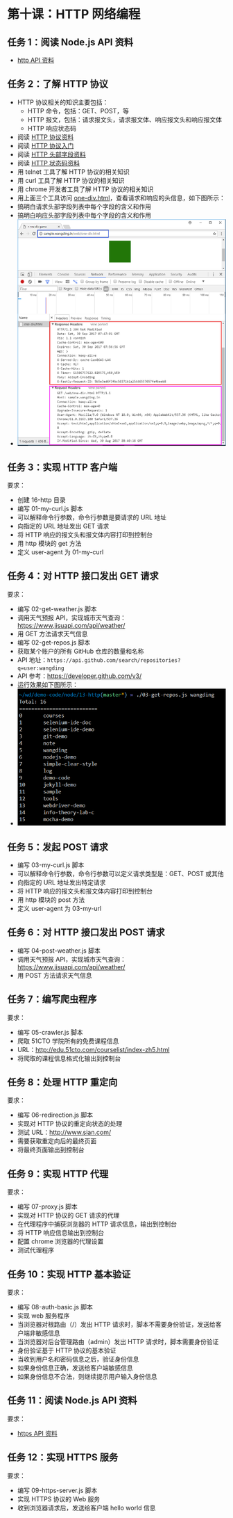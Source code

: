 # 第十课：HTTP 网络编程

## 任务 1：阅读 Node.js API 资料

- [http API 资料](http://nodejs.cn/api/http.html)  

## 任务 2：了解 HTTP 协议

- HTTP 协议相关的知识主要包括：
  - HTTP 命令，包括：GET、POST，等
  - HTTP 报文，包括：请求报文头，请求报文体、响应报文头和响应报文体
  - HTTP 响应状态码
- 阅读 [HTTP 协议资料](https://en.wikipedia.org/wiki/Hypertext_Transfer_Protocol#Message_format)  
- 阅读 [HTTP 协议入门](http://www.ruanyifeng.com/blog/2016/08/http.html)  
- 阅读 [HTTP 头部字段资料](https://en.wikipedia.org/wiki/List_of_HTTP_header_fields)  
- 阅读 [HTTP 状态码资料](https://en.wikipedia.org/wiki/List_of_HTTP_header_fields)  
- 用 telnet 工具了解 HTTP 协议的相关知识
- 用 curl 工具了解 HTTP 协议的相关知识
- 用 chrome 开发者工具了解 HTTP 协议的相关知识
- 用上面三个工具访问 [one-div.html](http://sample.wangding.in/web/one-div.html)，查看请求和响应的头信息，如下图所示：  
- 搞明白请求头部字段列表中每个字段的含义和作用  
- 搞明白响应头部字段列表中每个字段的含义和作用  
- ![http-headers，王顶，408542507@qq.com](./images/http-headers.png)  

## 任务 3：实现 HTTP 客户端

要求：
- 创建 16-http 目录
- 编写 01-my-curl.js 脚本  
- 可以解释命令行参数，命令行参数是要请求的 URL 地址
- 向指定的 URL 地址发出 GET 请求
- 将 HTTP 响应的报文头和报文体内容打印到控制台
- 用 http 模块的 get 方法
- 定义 user-agent 为 01-my-curl

## 任务 4：对 HTTP 接口发出 GET 请求

要求：
- 编写 02-get-weather.js 脚本
- 调用天气预报 API，实现城市天气查询：https://www.jisuapi.com/api/weather/  
- 用 GET 方法请求天气信息  
- 编写 02-get-repos.js 脚本
- 获取某个账户的所有 GitHub 仓库的数量和名称  
- API 地址：`https://api.github.com/search/repositories?q=user:wangding`  
- API 参考：https://developer.github.com/v3/
- 运行效果如下图所示：  
- ![github-api，王顶，408542507@qq.com](./images/github-api.png)  

## 任务 5：发起 POST 请求

- 编写 03-my-curl.js 脚本  
- 可以解释命令行参数，命令行参数可以定义请求类型是：GET、POST 或其他
- 向指定的 URL 地址发出特定请求
- 将 HTTP 响应的报文头和报文体内容打印到控制台
- 用 http 模块的 post 方法
- 定义 user-agent 为 03-my-url

## 任务 6：对 HTTP 接口发出 POST 请求

- 编写 04-post-weather.js 脚本
- 调用天气预报 API，实现城市天气查询：https://www.jisuapi.com/api/weather/  
- 用 POST 方法请求天气信息  

## 任务 7：编写爬虫程序

要求：  
- 编写 05-crawler.js 脚本
- 爬取 51CTO 学院所有的免费课程信息
- URL：http://edu.51cto.com/courselist/index-zh5.html
- 将爬取的课程信息格式化输出到控制台

## 任务 8：处理 HTTP 重定向

要求：
- 编写 06-redirection.js 脚本
- 实现对 HTTP 协议的重定向状态的处理
- 测试 URL：http://www.sian.com/
- 需要获取重定向后的最终页面
- 将最终页面输出到控制台

## 任务 9：实现 HTTP 代理

要求：
- 编写 07-proxy.js 脚本
- 实现对 HTTP 协议的 GET 请求的代理
- 在代理程序中捕获浏览器的 HTTP 请求信息，输出到控制台
- 将 HTTP 响应信息输出到控制台
- 配置 chrome 浏览器的代理设置
- 测试代理程序

## 任务 10：实现 HTTP 基本验证

要求：
- 编写 08-auth-basic.js 脚本
- 实现 web 服务程序
- 当浏览器对根路由（/）发出 HTTP 请求时，脚本不需要身份验证，发送给客户端非敏感信息
- 当浏览器对后台管理路由（admin）发出 HTTP 请求时，脚本需要身份验证
- 身份验证基于 HTTP 协议的基本验证
- 当收到用户名和密码信息之后，验证身份信息
- 如果身份信息正确，发送给客户端敏感信息
- 如果身份信息不合法，则继续提示用户输入身份信息

## 任务 11：阅读 Node.js API 资料

要求：
- [https API 资料](http://nodejs.cn/api/https.html)

## 任务 12：实现 HTTPS 服务

要求：
- 编写 09-https-server.js 脚本
- 实现 HTTPS 协议的 Web 服务
- 收到浏览器请求后，发送给客户端 hello world 信息
